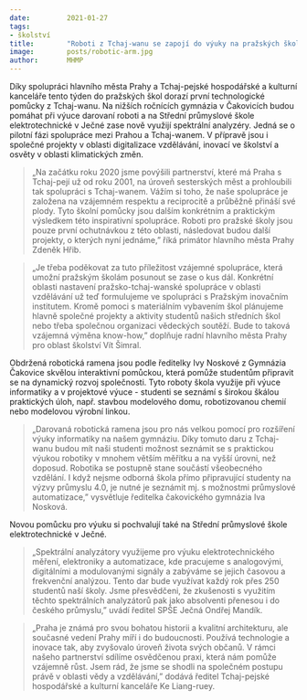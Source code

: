 ```yaml
---
date:         2021-01-27
tags:         
- školství
title:        "Roboti z Tchaj-wanu se zapojí do výuky na pražských školách"
image: 	      posts/robotic-arm.jpg
author:       MHMP
---
```


Díky spolupráci hlavního města Prahy a Tchaj-pejské hospodářské a kulturní kanceláře tento týden do pražských škol dorazí první technologické pomůcky z Tchaj-wanu. Na nižších ročnících gymnázia v Čakovicích budou pomáhat při výuce darovaní roboti a na Střední průmyslové škole elektrotechnické v Ječné zase nově využijí spektrální analyzéry. Jedná se o pilotní fázi spolupráce mezi Prahou a Tchaj-wanem. V přípravě jsou i společné projekty v oblasti digitalizace vzdělávání, inovací ve školství a osvěty v oblasti klimatických změn.

> „Na začátku roku 2020 jsme povýšili partnerství, které má Praha s Tchaj-pejí už od roku 2001, na úroveň sesterských měst a prohloubili tak spolupráci s Tchaj-wanem. Vážím si toho, že naše spolupráce je založena na vzájemném respektu a reciprocitě a průběžně přináší své plody. Tyto školní pomůcky jsou dalším konkrétním a praktickým výsledkem této inspirativní spolupráce. Roboti pro pražské školy jsou pouze první ochutnávkou z této oblasti, následovat budou další projekty, o kterých nyní jednáme,” říká primátor hlavního města Prahy Zdeněk Hřib. 

> „Je třeba poděkovat za tuto příležitost vzájemné spolupráce, která umožní pražským školám posunout se zase o kus dál. Konkrétní oblasti nastavení pražsko-tchaj-wanské spolupráce v oblasti vzdělávání už teď formulujeme ve spolupráci s Pražským inovačním institutem. Kromě pomoci s materiálním vybavením škol plánujeme hlavně společné projekty a aktivity studentů našich středních škol nebo třeba společnou organizaci vědeckých soutěží. Bude to taková vzájemná výměna know-how,” doplňuje radní hlavního města Prahy pro oblast školství Vít Šimral.

Obdržená robotická ramena jsou podle ředitelky Ivy Noskové z Gymnázia Čakovice skvělou interaktivní pomůckou, která pomůže studentům připravit se na dynamický rozvoj společnosti. Tyto roboty škola využije při výuce informatiky a v projektové výuce - studenti se seznámí s širokou škálou praktických úloh, např. stavbou modelového domu, robotizovanou chemií nebo modelovou výrobní linkou.

> „Darovaná robotická ramena jsou pro nás velkou pomocí pro rozšíření výuky informatiky na našem gymnáziu. Díky tomuto daru z Tchaj-wanu budou mít naši studenti možnost seznámit se s praktickou výukou robotiky v mnohem větším měřítku a na vyšší úrovni, než doposud. Robotika se postupně stane součástí všeobecného vzdělání. I když nejsme odborná škola přímo připravující studenty na výzvy průmyslu 4.0, je nutné je seznámit mj. s možnostmi průmyslové automatizace,” vysvětluje ředitelka čakovického gymnázia Iva Nosková. 

Novou pomůcku pro výuku si pochvalují také na Střední průmyslové škole elektrotechnické v Ječné. 

> „Spektrální analyzátory využijeme pro výuku elektrotechnického měření, elektroniky a automatizace, kde pracujeme s analogovými, digitálními a modulovanými signály a zabýváme se jejich časovou a frekvenční analýzou. Tento dar bude využívat každý rok přes 250 studentů naší školy. Jsme přesvědčeni, že zkušenosti s využitím těchto spektrálních analyzátorů pak jako absolventi přenesou i do českého průmyslu,” uvádí ředitel SPŠE Ječná Ondřej Mandík. 

> „Praha je známá pro svou bohatou historii a kvalitní architekturu, ale současné vedení Prahy míří i do budoucnosti. Používá technologie a inovace tak, aby zvyšovalo úroveň života svých občanů. V rámci našeho partnerství sdílíme osvědčenou praxi, která nám pomůže vzájemně růst. Jsem rád, že jsme se shodli na společném postupu právě v oblasti vědy a vzdělávání,” dodává ředitel Tchaj-pejské hospodářské a kulturní kanceláře Ke Liang-ruey.


